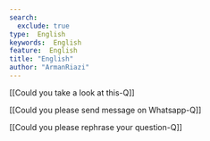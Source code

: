 ```yaml
---
search:
  exclude: true
type:  English
keywords:  English
feature:  English
title: "English"
author: "ArmanRiazi"
---
```


[[Could you take a look at this-Q]]

[[Could you please send message on Whatsapp-Q]]

[[Could you please rephrase your question-Q]]